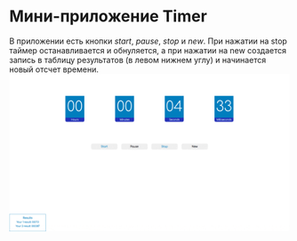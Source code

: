 # Мини-приложение Timer
В приложении есть кнопки *start*, *pause*, *stop* и *new*. При нажатии на stop таймер останавливается и обнуляется, а при нажатии на new создается запись в таблицу результатов (в левом нижнем углу) и начинается новый отсчет времени. 
![timer](timer.gif)

